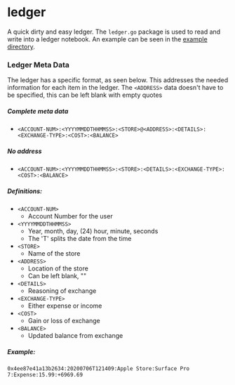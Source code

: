 # ledger
A quick dirty and easy ledger. The `ledger.go` package is used to read and write into a ledger notebook. An example can be seen in the <a href="https://github.com/loerac/ledger/tree/trunk/example" target="_blank">example directory</a>.

### Ledger Meta Data
The ledger has a specific format, as seen below. This addresses the needed information for each item in the ledger.
The `<ADDRESS>` data doesn't have to be specified, this can be left blank with empty quotes

##### Complete meta data
*  `<ACCOUNT-NUM>:<YYYYMMDDTHHMMSS>:<STORE>@<ADDRESS>:<DETAILS>:<EXCHANGE-TYPE>:<COST>:<BALANCE>`

##### No address
* `<ACCOUNT-NUM>:<YYYYMMDDTHHMMSS>:<STORE>:<DETAILS>:<EXCHANGE-TYPE>:<COST>:<BALANCE>`

##### Definitions:
* `<ACCOUNT-NUM>`
  * Account Number for the user
* `<YYYYMMDDTHHMMSS>`
  * Year, month, day, (24) hour, minute, seconds
  * The 'T' splits the date from the time
* `<STORE>`
  * Name of the store
* `<ADDRESS>`
  * Location of the store
  * Can be left blank, ""
* `<DETAILS>`
  * Reasoning of exchange
* `<EXCHANGE-TYPE>`
  * Either expense or income
* `<COST>`
  * Gain or loss of exchange
* `<BALANCE>`
  * Updated balance from exchange

##### Example:
`0x4ee87e41a13b2634:20200706T121409:Apple Store:Surface Pro 7:Expense:15.99:+6969.69`
